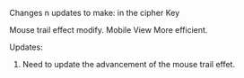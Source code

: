 Changes n updates to make: in the cipher Key

Mouse trail effect modify.
Mobile View More efficient.


Updates: 
1. Need to update the advancement of the mouse trail effet.  

